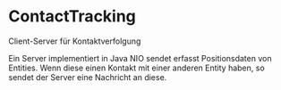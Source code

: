 # ContactTracking
Client-Server für Kontaktverfolgung

Ein Server implementiert in Java NIO sendet erfasst Positionsdaten von Entities. Wenn diese einen Kontakt mit einer anderen Entity haben, so sendet der Server
eine Nachricht an diese.
